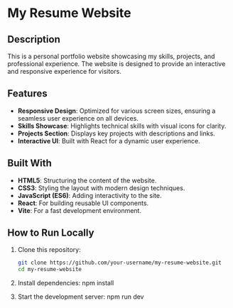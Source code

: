 # My Resume Website  

## Description  
This is a personal portfolio website showcasing my skills, projects, and professional experience. The website is designed to provide an interactive and responsive experience for visitors.  

## Features  
- **Responsive Design**: Optimized for various screen sizes, ensuring a seamless user experience on all devices.  
- **Skills Showcase**: Highlights technical skills with visual icons for clarity.  
- **Projects Section**: Displays key projects with descriptions and links.  
- **Interactive UI**: Built with React for a dynamic user experience.  

## Built With  
- **HTML5**: Structuring the content of the website.  
- **CSS3**: Styling the layout with modern design techniques.  
- **JavaScript (ES6)**: Adding interactivity to the site.  
- **React**: For building reusable UI components.  
- **Vite**: For a fast development environment.  

## How to Run Locally  
1. Clone this repository:  
   ```bash  
   git clone https://github.com/your-username/my-resume-website.git  
   cd my-resume-website  

2. Install dependencies:
npm install

3. Start the development server:
npm run dev
